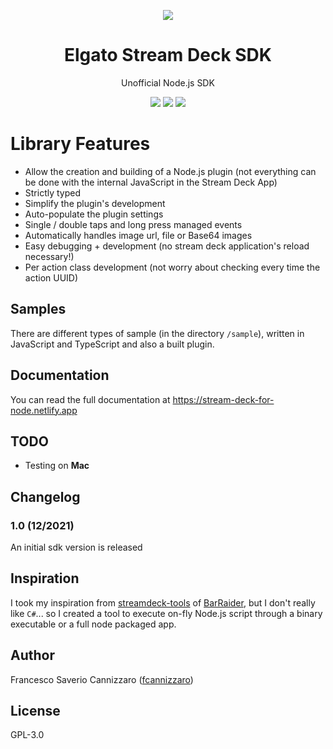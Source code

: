 <p align="center">
  <img src="https://stream-deck-for-node.netlify.app/_media/icon.png">
</p>
<h1 align="center">Elgato Stream Deck SDK</h1>
<p align="center">Unofficial Node.js SDK</p>
<p align="center">
  <a href="https://ci.appveyor.com/project/Stream-Deck-for-Node-js/sdk"><img src="https://img.shields.io/appveyor/build/Stream-Deck-for-Node-js/sdk"></a>
  <a href="https://www.npmjs.com/package/@stream-deck-for-node/sdk"><img src="https://img.shields.io/npm/v/@stream-deck-for-node/sdk?style=flat&color=red"></a>
  <img src="https://img.shields.io/badge/written%20in-TypeScript-blue?style=flat">
</p>

# Library Features

- Allow the creation and building of a Node.js plugin (not everything can be done with the internal JavaScript in the
  Stream Deck App)
- Strictly typed
- Simplify the plugin's development
- Auto-populate the plugin settings
- Single / double taps and long press managed events
- Automatically handles image url, file or Base64 images
- Easy debugging + development (no stream deck application's reload necessary!)
- Per action class development (not worry about checking every time the action UUID)

## Samples

There are different types of sample (in the directory `/sample`), written in JavaScript and TypeScript and also a built
plugin.

## Documentation

You can read the full documentation at https://stream-deck-for-node.netlify.app

## TODO

- Testing on **Mac**

## Changelog

### 1.0 (12/2021)

An initial sdk version is released

## Inspiration

I took my inspiration from [streamdeck-tools](https://github.com/BarRaider/streamdeck-tools)
of [BarRaider](https://github.com/BarRaider), but I don't really like `C#`... so I created a tool to execute on-fly Node.js
script through a binary executable or a full node packaged app.

## Author

Francesco Saverio Cannizzaro ([fcannizzaro](https://github.com/fcannizzaro))

## License

GPL-3.0
